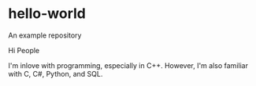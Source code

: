 # hello-world
An example repository

Hi People

I'm inlove with programming, especially in C++. However, I'm also familiar with C, C#, Python, and SQL.

